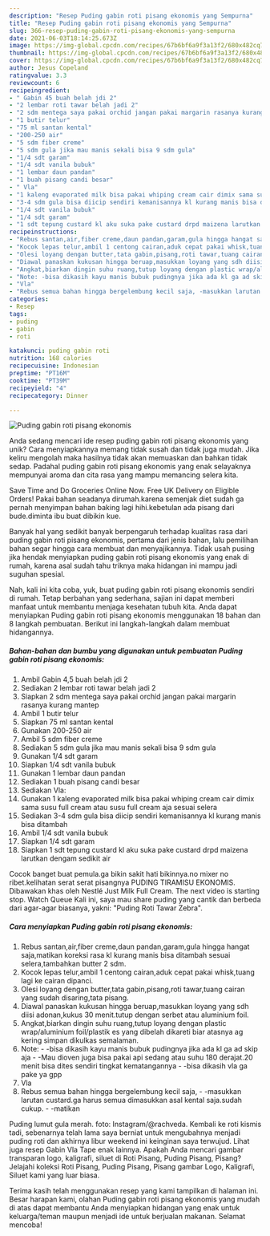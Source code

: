 ```yaml
---
description: "Resep Puding gabin roti pisang ekonomis yang Sempurna"
title: "Resep Puding gabin roti pisang ekonomis yang Sempurna"
slug: 366-resep-puding-gabin-roti-pisang-ekonomis-yang-sempurna
date: 2021-06-03T18:14:25.673Z
image: https://img-global.cpcdn.com/recipes/67b6bf6a9f3a13f2/680x482cq70/puding-gabin-roti-pisang-ekonomis-foto-resep-utama.jpg
thumbnail: https://img-global.cpcdn.com/recipes/67b6bf6a9f3a13f2/680x482cq70/puding-gabin-roti-pisang-ekonomis-foto-resep-utama.jpg
cover: https://img-global.cpcdn.com/recipes/67b6bf6a9f3a13f2/680x482cq70/puding-gabin-roti-pisang-ekonomis-foto-resep-utama.jpg
author: Jesus Copeland
ratingvalue: 3.3
reviewcount: 6
recipeingredient:
- " Gabin 45 buah belah jdi 2"
- "2 lembar roti tawar belah jadi 2"
- "2 sdm mentega saya pakai orchid jangan pakai margarin rasanya kurang mantep"
- "1 butir telur"
- "75 ml santan kental"
- "200-250 air"
- "5 sdm fiber creme"
- "5 sdm gula jika mau manis sekali bisa 9 sdm gula"
- "1/4 sdt garam"
- "1/4 sdt vanila bubuk"
- "1 lembar daun pandan"
- "1 buah pisang candi besar"
- " Vla"
- "1 kaleng evaporated milk bisa pakai whiping cream cair dimix sama susu full cream atau susu full cream aja sesuai selera"
- "3-4 sdm gula bisa diicip sendiri kemanisannya kl kurang manis bisa ditambah"
- "1/4 sdt vanila bubuk"
- "1/4 sdt garam"
- "1 sdt tepung custard kl aku suka pake custard drpd maizena larutkan dengam sedikit air"
recipeinstructions:
- "Rebus santan,air,fiber creme,daun pandan,garam,gula hingga hangat saja,matikan koreksi rasa kl kurang manis bisa ditambah sesuai selera,tambahkan butter 2 sdm."
- "Kocok lepas telur,ambil 1 centong cairan,aduk cepat pakai whisk,tuang lagi ke cairan dipanci."
- "Olesi loyang dengan butter,tata gabin,pisang,roti tawar,tuang cairan yang sudah disaring,tata pisang."
- "Diawal panaskan kukusan hingga beruap,masukkan loyang yang sdh diisi adonan,kukus 30 menit.tutup dengan serbet atau aluminium foil."
- "Angkat,biarkan dingin suhu ruang,tutup loyang dengan plastic wrap/aluminium foil/plastik es yang dibelah dikareti biar atasnya ag kering simpan dikulkas semalaman."
- "Note: -bisa dikasih kayu manis bubuk pudingnya jika ada kl ga ad skip aja -Mau dioven juga bisa pakai api sedang atau suhu 180 derajat.20 menit bisa dites sendiri tingkat kematangannya -bisa dikasih vla ga pake ya gpp"
- "Vla"
- "Rebus semua bahan hingga bergelembung kecil saja, -masukkan larutan custard.ga harus semua dimasukkan asal kental saja.sudah cukup. -matikan"
categories:
- Resep
tags:
- puding
- gabin
- roti

katakunci: puding gabin roti 
nutrition: 168 calories
recipecuisine: Indonesian
preptime: "PT16M"
cooktime: "PT39M"
recipeyield: "4"
recipecategory: Dinner

---
```



![Puding gabin roti pisang ekonomis](https://img-global.cpcdn.com/recipes/67b6bf6a9f3a13f2/680x482cq70/puding-gabin-roti-pisang-ekonomis-foto-resep-utama.jpg)

Anda sedang mencari ide resep puding gabin roti pisang ekonomis yang unik? Cara menyiapkannya memang tidak susah dan tidak juga mudah. Jika keliru mengolah maka hasilnya tidak akan memuaskan dan bahkan tidak sedap. Padahal puding gabin roti pisang ekonomis yang enak selayaknya mempunyai aroma dan cita rasa yang mampu memancing selera kita.

Save Time and Do Groceries Online Now. Free UK Delivery on Eligible Orders! Pakai bahan seadanya dirumah.karena semenjak diet sudah ga pernah menyimpan bahan baking lagi hihi.kebetulan ada pisang dari bude.diminta ibu buat dibikin kue.

Banyak hal yang sedikit banyak berpengaruh terhadap kualitas rasa dari puding gabin roti pisang ekonomis, pertama dari jenis bahan, lalu pemilihan bahan segar hingga cara membuat dan menyajikannya. Tidak usah pusing jika hendak menyiapkan puding gabin roti pisang ekonomis yang enak di rumah, karena asal sudah tahu triknya maka hidangan ini mampu jadi suguhan spesial.


Nah, kali ini kita coba, yuk, buat puding gabin roti pisang ekonomis sendiri di rumah. Tetap berbahan yang sederhana, sajian ini dapat memberi manfaat untuk membantu menjaga kesehatan tubuh kita. Anda dapat menyiapkan Puding gabin roti pisang ekonomis menggunakan 18 bahan dan 8 langkah pembuatan. Berikut ini langkah-langkah dalam membuat hidangannya.

<!--inarticleads1-->

##### Bahan-bahan dan bumbu yang digunakan untuk pembuatan Puding gabin roti pisang ekonomis:

1. Ambil  Gabin 4,5 buah belah jdi 2
1. Sediakan 2 lembar roti tawar belah jadi 2
1. Siapkan 2 sdm mentega saya pakai orchid jangan pakai margarin rasanya kurang mantep
1. Ambil 1 butir telur
1. Siapkan 75 ml santan kental
1. Gunakan 200-250 air
1. Ambil 5 sdm fiber creme
1. Sediakan 5 sdm gula jika mau manis sekali bisa 9 sdm gula
1. Gunakan 1/4 sdt garam
1. Siapkan 1/4 sdt vanila bubuk
1. Gunakan 1 lembar daun pandan
1. Sediakan 1 buah pisang candi besar
1. Sediakan  Vla:
1. Gunakan 1 kaleng evaporated milk bisa pakai whiping cream cair dimix sama susu full cream atau susu full cream aja sesuai selera
1. Sediakan 3-4 sdm gula bisa diicip sendiri kemanisannya kl kurang manis bisa ditambah
1. Ambil 1/4 sdt vanila bubuk
1. Siapkan 1/4 sdt garam
1. Siapkan 1 sdt tepung custard kl aku suka pake custard drpd maizena larutkan dengam sedikit air


Cocok banget buat pemula.ga bikin sakit hati bikinnya.no mixer no ribet.kelihatan serat serat pisangnya PUDING TIRAMISU EKONOMIS. Dibawakan khas oleh Nestlé Just Milk Full Cream. The next video is starting stop. Watch Queue Kali ini, saya mau share puding yang cantik dan berbeda dari agar-agar biasanya, yakni: &#34;Puding Roti Tawar Zebra&#34;. 

<!--inarticleads2-->

##### Cara menyiapkan Puding gabin roti pisang ekonomis:

1. Rebus santan,air,fiber creme,daun pandan,garam,gula hingga hangat saja,matikan koreksi rasa kl kurang manis bisa ditambah sesuai selera,tambahkan butter 2 sdm.
1. Kocok lepas telur,ambil 1 centong cairan,aduk cepat pakai whisk,tuang lagi ke cairan dipanci.
1. Olesi loyang dengan butter,tata gabin,pisang,roti tawar,tuang cairan yang sudah disaring,tata pisang.
1. Diawal panaskan kukusan hingga beruap,masukkan loyang yang sdh diisi adonan,kukus 30 menit.tutup dengan serbet atau aluminium foil.
1. Angkat,biarkan dingin suhu ruang,tutup loyang dengan plastic wrap/aluminium foil/plastik es yang dibelah dikareti biar atasnya ag kering simpan dikulkas semalaman.
1. Note: - -bisa dikasih kayu manis bubuk pudingnya jika ada kl ga ad skip aja - -Mau dioven juga bisa pakai api sedang atau suhu 180 derajat.20 menit bisa dites sendiri tingkat kematangannya - -bisa dikasih vla ga pake ya gpp
1. Vla
1. Rebus semua bahan hingga bergelembung kecil saja, - -masukkan larutan custard.ga harus semua dimasukkan asal kental saja.sudah cukup. - -matikan


Puding lumut gula merah. foto: Instagram/@rachveda. Kembali ke roti kismis tadi, sebenarnya telah lama saya berniat untuk mengubahnya menjadi puding roti dan akhirnya libur weekend ini keinginan saya terwujud. Lihat juga resep Gabin Vla Tape enak lainnya. Apakah Anda mencari gambar transparan logo, kaligrafi, siluet di Roti Pisang, Puding Pisang, Pisang? Jelajahi koleksi Roti Pisang, Puding Pisang, Pisang gambar Logo, Kaligrafi, Siluet kami yang luar biasa. 

Terima kasih telah menggunakan resep yang kami tampilkan di halaman ini. Besar harapan kami, olahan Puding gabin roti pisang ekonomis yang mudah di atas dapat membantu Anda menyiapkan hidangan yang enak untuk keluarga/teman maupun menjadi ide untuk berjualan makanan. Selamat mencoba!
